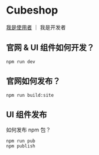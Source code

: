 # Cubeshop

[我是使用者](./README.md) ｜ 我是开发者


## 官网 & UI 组件如何开发？

```
npm run dev
```

## 官网如何发布？

```
npm run build:site
```

## UI 组件发布

如何发布 npm 包？

```
npm run pub
npm publish
```
